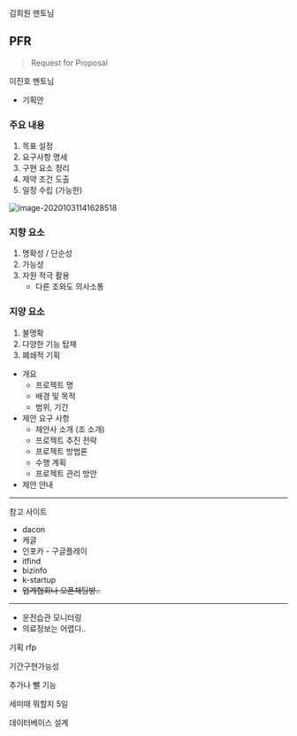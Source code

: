 김희원 멘토님



## PFR

> Request for Proposal

이진호 멘토님

- 기획안



### 주요 내용

1. 목표 설정
2. 요구사항 명세
3. 구현 요소 정리
4. 제약 조건 도출
5. 일정 수립 (가능한)



![image-20201031141628518](PFR/image-20201031141628518.png)



### 지향 요소

1. 명확성 / 단순성
2. 가능성
3. 자원 적극 활용
   - 다른 조와도 의사소통



### 지양 요소

1. 불명확
2. 다양한 기능 탑재
3. 폐쇄적 기획



- 개요
  - 프로젝트 명
  - 배경 및 목적
  - 범위, 기간
- 제안 요구 사항
  - 제안사 소개 (조 소개)
  - 프로젝트 추진 전략
  - 프로젝트 방법론
  - 수행 계획
  - 프로젝트 관리 방안
- 제안 안내



---

참고 사이트

- dacon
- 케글
- 인포카 - 구글플레이
- itfind
- bizinfo
- k-startup
- ~~업계협회나 오픈채팅방..~~

---

- 운전습관 모니터링
- 의료정보는 어렵다..



기획 rfp



기간구현가능성

추가나 뺄 기능

세미때 뭐할지 5일

데이터베이스 설계

